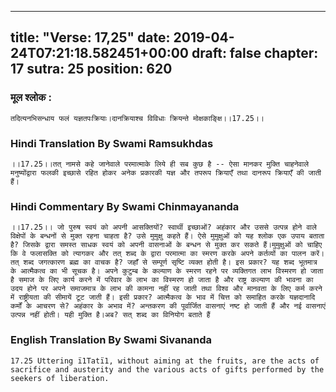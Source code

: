 
---
title: "Verse: 17,25"
date: 2019-04-24T07:21:18.582451+00:00
draft: false
chapter: 17
sutra: 25
position: 620
---
### मूल श्लोक :
```
तदित्यनभिसन्धाय फलं यज्ञतपःक्रियाः।दानक्रियाश्च विविधाः क्रियन्ते मोक्षकाङ्क्षि।।17.25।।

```

### Hindi Translation By Swami Ramsukhdas
```
।।17.25।।तत् नामसे कहे जानेवाले परमात्माके लिये ही सब कुछ है -- ऐसा मानकर मुक्ति चाहनेवाले मनुष्योंद्वारा फलकी इच्छासे रहित होकर अनेक प्रकारकी यज्ञ और तपरूप क्रियाएँ तथा दानरूप क्रियाएँ की जाती हैं।

```

### Hindi Commentary By Swami Chinmayananda
```
।।17.25।। जो पुरुष स्वयं को अपनी आसक्तियों? स्वार्थी इच्छाओं? अहंकार और उससे उत्पन्न होने वाले विक्षेपों के बन्धनों से मुक्त रहना चाहता है? उसे मुमुक्षु कहते हैं। ऐसे मुमुक्षुओं को यह श्लोक एक उपाय बताता है? जिसके द्वारा समस्त साधक स्वयं को अपनी वासनाओं के बन्धन से मुक्त कर सकते हैं।मुमुक्षुओं को चाहिए कि वे फलासक्ति को त्यागकर और तत् शब्द के द्वारा परमात्मा का स्मरण करके अपने कर्तव्यों का पालन करें। तत् शब्द जगत्कारण ब्रह्म का वाचक है? जहाँ से सम्पूर्ण सृष्टि व्यक्त होती है। इस प्रकार? यह शब्द भूतमात्र के आत्मैकत्व का भी सूचक है। अपने कुटुम्ब के कल्याण के स्मरण रहने पर व्यक्तिगत लाभ विस्मरण हो जाता है समाज के लिए कार्य करने में परिवार के लाभ का विस्मरण हो जाता है और राष्ट्र कल्याण की भावना का उदय होने पर अपने समाजमात्र के लाभ की कामना नहीं रह जाती तथा विश्व और मानवता के लिए कर्म करने में राष्ट्रीयता की सीमायें टूट जाती हैं। इसी प्रकार? आत्मैकत्व के भाव में चित्त को समाहित करके यज्ञदानादि कर्मों के आचरण से? अहंकार के अभाव में? अन्तकरण की पूर्वार्जित वासनाएं नष्ट हो जाती हैं और नई वासनाएं उत्पन्न नहीं होती। यही मुक्ति है।अब? सत् शब्द का विनियोग बताते हैं

```

### English Translation By Swami  Sivananda
```
17.25 Uttering ï1Tatï1, without aiming at the fruits, are the acts of sacrifice and austerity and the various acts of gifts performed by the seekers of liberation.

```

